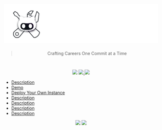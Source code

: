 <!-- <table border="5">
    <tr>
        <td width="200"><img src='./resources/images/logo.png' \></td>
        <td width="600"><h1 align='center'>GitCraft</h1></td>
    </tr>
</table> -->

<h1 align="center"><img src="./resources/images/header.png" /></h1>

<p align="center"><blockquote align="center"> Crafting Careers One Commit at a Time </blockquote> </p>
<br>
<p align="center">
    <img src="https://img.shields.io/badge/website_%F0%9F%A0%89up-darkgreen?style=for-the-badge&
" />
    <a href="https://gitcraft1-alx.koyeb.app/">
    <img src="https://img.shields.io/badge/deployed-87FCC4?style=for-the-badge&logo=koyeb&logoColor=black" />
    </a>
    <a href="https://gitcraft.bradleygilden.tech">
    <img src="https://img.shields.io/badge/deployed-blue?style=for-the-badge&logo=google&logoColor=white" />
    </a>
</p>

* [Description]()
* [Demo]()
* [Deploy Your Own Instance]()
* [Description]()
* [Description]()
* [Description]()
* [Description]()



<p align="center">
    <img src="https://img.shields.io/badge/hashnode-2962ff?style=for-the-badge&logo=hashnode
" />
    <img src="https://img.shields.io/badge/medium-black?style=for-the-badge&logo=medium
" />
</p>
